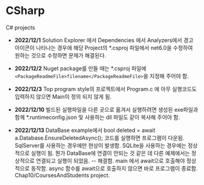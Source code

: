 # CSharp
C# projects

- **2022/12/1** Solution Explorer 에서 Dependencies 에서 Analyzers에서 경고아이콘이 나타나는 경우에 
해당 Project의 *.csproj 파일에서 <TargetFramework>net6.0</TargetFramework>을 수정하여 원하는 것으로 
수정하면 문제가 해결된다. 

- **2022/12/2** Nuget package를 만들 때는 *.csproj 파일에 ```<PackageReadmeFile>filename</PackageReadmeFile>```을 지정해 주어야 함.

- **2022/12/3** Top program style의 프로젝트에서 Program.c 에 아무 실행코드도 입력하지 않으면 Main이 정의 되지 않게 됨.

- **2022/12/10** 빌드된 실행파일을 다른 곳으로 옮겨서 실행하려면 생성된 exe파일과 함께 *.runtimeconfig.json 및 사용하는 dll 파일도 같이 복사해 주어야 함.

- **2022/12/13** DataBase example에서 bool deleted = await a.Database.EnsureDeletedAsync(); 코드를 실행하면 프로그램이 다운됨. SqlServer를 사용하는 경우에만 현상이 발생함. SQLite을 사용하는 경우에는 정상적으로 실행이 됨. 뭔가 DataBase에 연결이 안되는 것 같은 데 다른 예제에서는 정상적으로 연결되고 실행이 되었음.
-- 해결함. main 에서 await으로 호출해야 정상적으로 동작함. async 함수를 await으로 호출하지 않으면 바로 프로그램이 종료함. Chap10/CoursesAndStudents project.
